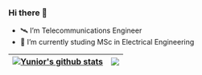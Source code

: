 ### Hi there 👋

- 🛰️ I’m Telecommunications Engineer
- 🌱 I’m currently studing MSc in Electrical Engineering

| <a href="https://github.com/yag0x1/github-readme-stats"><img align="center" src="https://github-readme-stats.vercel.app/api?username=yag0x1&show_icons=true&include_all_commits=true&theme=default&hide_border=true&bg_color=00000000" alt="Yunior's github stats" /></a> | <a href="https://github.com/yag0x1/github-readme-stats"><img align="center" src="https://github-readme-stats.vercel.app/api/top-langs/?username=yag0x1&layout=compact&theme=default&hide_border=true&include_all_commits=true&bg_color=00000000" /></a> |
| ------------- | ------------- |

